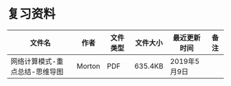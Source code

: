 # 复习资料

文件名|作者|文件类型|文件大小|最近更新时间|备注
---|---|---|---|---|---
网络计算模式-重点总结-思维导图|Morton|PDF|635.4KB|2019年5月9日